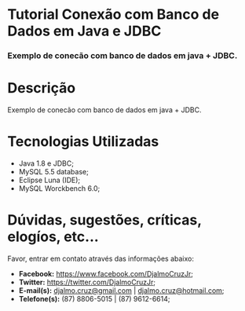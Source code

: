 <h1>Tutorial Conexão com Banco de Dados em Java e JDBC</h1>
<h3>Exemplo de conecão com banco de dados em java + JDBC.</h3>
<h1>Descrição</h1>
<p>Exemplo de conecão com banco de dados em java + JDBC.</p>
<h1>Tecnologias Utilizadas</h1>
<ul>
<li>Java 1.8 e JDBC;</li>
<li>MySQL 5.5 database;</li>
<li>Eclipse Luna (IDE);</li>
<li>MySQL Worckbench 6.0;</li>
</ul>
<h1>Dúvidas, sugestões, críticas, elogíos, etc...</h1>
<p>Favor, entrar em contato através das informações abaixo:</p>
<ul>
<li><strong>Facebook:</strong> <a href="https://www.facebook.com/DjalmoCruzJr">https://www.facebook.com/DjalmoCruzJr</a>;</li>
<li><strong>Twitter:</strong> <a href="https://twitter.com/DjalmoCruzJr">https://twitter.com/DjalmoCruzJr</a>;</li>
<li><strong>E-mail(s):</strong> <a href="mailto:djalmo.cruz@gmail.com">djalmo.cruz@gmail.com</a> | <a href="mailto:djalmo.cruz@hotmail.com">djalmo.cruz@hotmail.com</a>;</li>
<li><strong>Telefone(s):</strong> (87) 8806-5015 | (87) 9612-6614;</li>
</ul>
